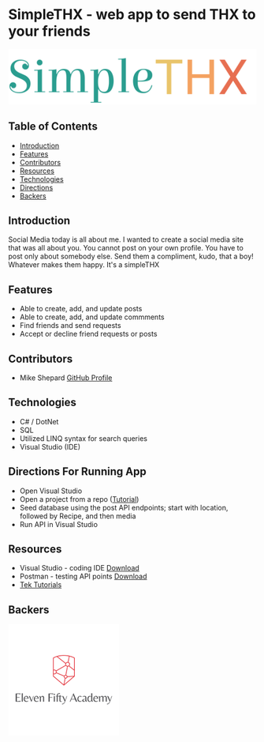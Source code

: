 # SimpleTHX - web app to send THX to your friends

![SimpleTHX](/SimpleThx.webmvc/Content/SiteImages/SimpleTHX%20Logo.png)


## Table of Contents
* [Introduction](#Introduction)
* [Features](#Features)
* [Contributors](#Contributors)
* [Resources](#Resources)
* [Technologies](#Technologies)
* [Directions](#Directions)
* [Backers](#Backers)



## <a name="Introduction"></a>Introduction
Social Media today is all about me. I wanted to create a social media site that was all about you. You cannot post on your own profile. You have to post only about somebody else. Send them a compliment, kudo, that a boy! Whatever makes them happy. It's a simpleTHX 



## <a name="Features"></a>Features
* Able to create, add, and update posts
* Able to create, add, and update commments
* Find friends and send requests
* Accept or decline friend requests or posts


## <a name="Contributors"></a>Contributors

* Mike Shepard  [GitHub Profile](https://github.com/MichaelShepard)


## <a name="Technologies"></a>Technologies

* C# / DotNet
* SQL
* Utilized LINQ syntax for search queries
* Visual Studio (IDE)



## <a name="Directions"></a>Directions For Running App

* Open Visual Studio
* Open a project from a repo ([Tutorial](https://docs.microsoft.com/en-us/visualstudio/get-started/tutorial-open-project-from-repo-visual-studio-2019?view=vs-2019&tabs=vs168later))
* Seed database using the post API endpoints; start with location, followed by Recipe, and then media
* Run API in Visual Studio



## <a name="Resources"></a>Resources

* Visual Studio - coding IDE [Download](https://visualstudio.microsoft.com/downloads/)
* Postman - testing API points [Download](https://www.postman.com/product/workspaces/)
* [Tek Tutorials](https://www.tektutorialshub.com/entity-framework/ef-one-to-many-relationship/)



## <a name="Backers"></a>Backers

![ElevenFifty](/SimpleThx.webmvc/Content/SiteImages/ElevenFiftyLogo.png)

